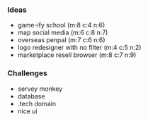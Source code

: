 ### Ideas
- game-ify school (m:8 c:4 n:6)
- map social media (m:6 c:8 n:7)
- overseas penpal (m:7 c:6 n:6)
- logo redesigner with no filter (m:4 c:5 n:2)
- marketplace resell browser (m:8 c:7 n:9)

### Challenges
- servey monkey
- database
- .tech domain
- nice ui


